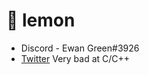 # 🍋 lemon
- Discord - Ewan Green#3926
- [Twitter](https://twitter.com/ewangreen05)
Very bad at C/C++
